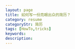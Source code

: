 ```yaml
---
layout: page
title: 如何写一份亮眼出众的简历？
category: resume
categoryStr: 简历
tags: [HowTo,tricks]
keywords:
description:
---
```



